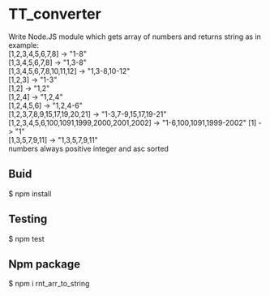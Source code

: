 # TT_converter
Write Node.JS module which gets array of numbers and returns string as in example:    
[1,2,3,4,5,6,7,8] -> "1-8"   
[1,3,4,5,6,7,8] -> "1,3-8"   
[1,3,4,5,6,7,8,10,11,12] -> "1,3-8,10-12"      
[1,2,3] -> "1-3"      
[1,2] -> "1,2"      
[1,2,4] -> "1,2,4"      
[1,2,4,5,6] -> "1,2,4-6"      
[1,2,3,7,8,9,15,17,19,20,21] -> "1-3,7-9,15,17,19-21" [1,2,3,4,5,6,100,1091,1999,2000,2001,2002] -> "1-6,100,1091,1999-2002" [1] -> "1"      
[1,3,5,7,9,11] -> "1,3,5,7,9,11"      
numbers always positive integer and asc sorted
## Buid
$ npm install
## Testing
$ npm test
## Npm package
$ npm i rnt_arr_to_string
